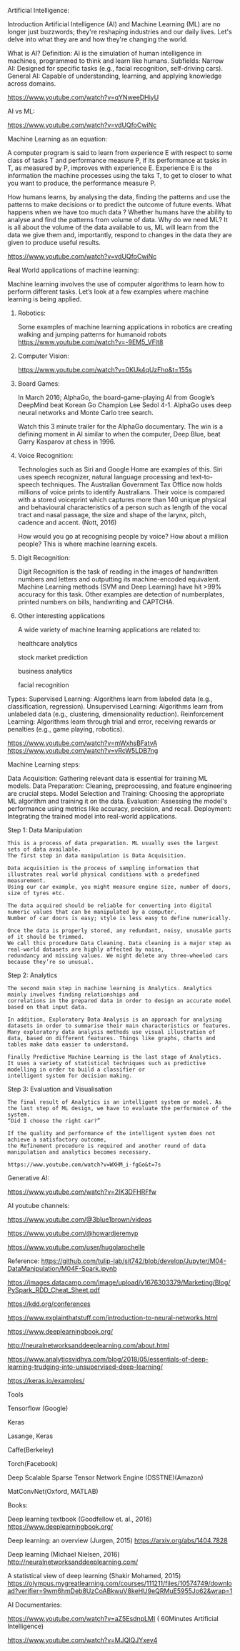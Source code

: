 Artificial Intelligence:

Introduction
Artificial Intelligence (AI) and Machine Learning (ML) are no longer just buzzwords; they're reshaping industries and our daily lives. Let's delve into what they are and how they're changing the world.

What is AI?
Definition: AI is the simulation of human intelligence in machines, programmed to think and learn like humans.
Subfields:
Narrow AI: Designed for specific tasks (e.g., facial recognition, self-driving cars).
General AI: Capable of understanding, learning, and applying knowledge across domains.

  https://www.youtube.com/watch?v=qYNweeDHiyU

AI vs ML:

  https://www.youtube.com/watch?v=vdUQfoCwiNc

Machine Learning as an equation:

  A computer program is said to learn from experience E with respect to some class of tasks T 
  and performance measure P, if its performance at tasks in T, as measured by P, improves with experience E.
  Experience E is the information the machine processes using the taks T, 
  to get to closer to what you want to produce, the performance measure P.

  How humans learns, by analysing the data, finding the patterns and use 
  the patterns to make decisions or to predict the outcome of future events.
  What happens when we have too much data ?
  Whether humans have the ability to analyse and find the patterns from volume of data.
  Why do we need ML? 
    It is all about the volume of the data available to us,
    ML will learn from the data we give them and, importantly, respond to changes in the data they are given to produce useful results.

  https://www.youtube.com/watch?v=vdUQfoCwiNc

Real World applications of machine learning:

Machine learning involves the use of computer algorithms to learn how to perform different tasks.
Let’s look at a few examples where machine learning is being applied.

  1) Robotics:
     
      Some examples of machine learning applications in robotics are creating walking and jumping patterns for humanoid robots 
      https://www.youtube.com/watch?v=-9EM5_VFlt8

  2)  Computer Vision:
      
      https://www.youtube.com/watch?v=0KUk4qUzFho&t=155s

  3)  Board Games:
     
      In March 2016; AlphaGo, the board-game-playing AI from Google’s DeepMind beat Korean Go Champion Lee Sedol 4-1. 
      AlphaGo uses deep neural networks and Monte Carlo tree search.

      Watch this 3 minute trailer for the AlphaGo documentary. 
      The win is a defining moment in AI similar to when the computer, Deep Blue, beat Garry Kasparov at chess in 1996.

  4)  Voice Recognition:
     
      Technologies such as Siri and Google Home are examples of this. Siri uses speech recognizer, 
      natural language processing and text-to-speech techniques.
      The Australian Government Tax Office now holds millions of voice prints to identify Australians.
      Their voice is compared with a stored voiceprint which captures more than 140 unique physical and 
      behavioural characteristics of a person such as length of the vocal tract and nasal passage, 
      the size and shape of the larynx, pitch, cadence and accent. (Nott, 2016)
      
      How would you go at recognising people by voice? How about a million people? This is where machine learning excels.

  5)  Digit Recognition:

      Digit Recognition is the task of reading in the images of handwritten numbers and letters and 
      outputting its machine-encoded equivalent. Machine Learning methods (SVM and Deep Learning) have hit >99% accuracy for this task.
      Other examples are detection of numberplates, printed numbers on bills, handwriting and CAPTCHA.

  6)  Other interesting applications
     
      A wide variety of machine learning applications are related to:

      healthcare analytics
      
      stock market prediction
      
      business analytics
      
      facial recognition

Types:
Supervised Learning: Algorithms learn from labeled data (e.g., classification, regression).
Unsupervised Learning: Algorithms learn from unlabeled data (e.g., clustering, dimensionality reduction).
Reinforcement Learning: Algorithms learn through trial and error, receiving rewards or penalties (e.g., game playing, robotics).

  https://www.youtube.com/watch?v=mWxhsBFatvA
  https://www.youtube.com/watch?v=vRcW5LDB7ng

Machine Learning steps:

Data Acquisition: Gathering relevant data is essential for training ML models.
Data Preparation: Cleaning, preprocessing, and feature engineering are crucial steps.
Model Selection and Training: Choosing the appropriate ML algorithm and training it on the data.
Evaluation: Assessing the model's performance using metrics like accuracy, precision, and recall.
Deployment: Integrating the trained model into real-world applications.

  Step 1: Data Manipulation
  
    This is a process of data preparation. ML usually uses the largest sets of data available.
    The first step in data manipulation is Data Acquisition. 

    Data acquisition is the process of sampling information that illustrates real world physical conditions with a predefined measurement. 
    Using our car example, you might measure engine size, number of doors, size of tyres etc.

    The data acquired should be reliable for converting into digital numeric values that can be manipulated by a computer. 
    Number of car doors is easy; style is less easy to define numerically.

    Once the data is properly stored, any redundant, noisy, unusable parts of it should be trimmed. 
    We call this procedure Data Cleaning. Data cleaning is a major step as real-world datasets are highly affected by noise, 
    redundancy and missing values. We might delete any three-wheeled cars because they’re so unusual.

  Step 2: Analytics
  
    The second main step in machine learning is Analytics. Analytics mainly involves finding relationships and 
    correlations in the prepared data in order to design an accurate model based on that input data.

    In addition, Exploratory Data Analysis is an approach for analysing datasets in order to summarise their main characteristics or features. 
    Many exploratory data analysis methods use visual illustration of data, based on different features. Things like graphs, charts and 
    tables make data easier to understand.

    Finally Predictive Machine Learning is the last stage of Analytics. 
    It uses a variety of statistical techniques such as predictive modelling in order to build a classifier or 
    intelligent system for decision making.
  
  Step 3: Evaluation and Visualisation
  
    The final result of Analytics is an intelligent system or model. As the last step of ML design, we have to evaluate the performance of the system. 
    “Did I choose the right car?”

    If the quality and performance of the intelligent system does not achieve a satisfactory outcome, 
    the Refinement procedure is required and another round of data manipulation and analytics becomes necessary.

    https://www.youtube.com/watch?v=WXHM_i-fgGo&t=7s

Generative AI:

https://www.youtube.com/watch?v=2IK3DFHRFfw

AI youtube channels:

https://www.youtube.com/@3blue1brown/videos

https://www.youtube.com/@howardjeremyp

https://www.youtube.com/user/hugolarochelle


Reference:
https://github.com/tulip-lab/sit742/blob/develop/Jupyter/M04-DataManipulation/M04F-Spark.ipynb

https://images.datacamp.com/image/upload/v1676303379/Marketing/Blog/PySpark_RDD_Cheat_Sheet.pdf

https://kdd.org/conferences

https://www.explainthatstuff.com/introduction-to-neural-networks.html

https://www.deeplearningbook.org/

http://neuralnetworksanddeeplearning.com/about.html

https://www.analyticsvidhya.com/blog/2018/05/essentials-of-deep-learning-trudging-into-unsupervised-deep-learning/

https://keras.io/examples/

Tools

Tensorflow (Google)

Keras

Lasange, Keras

Caffe(Berkeley)

Torch(Facebook)

Deep Scalable Sparse Tensor Network Engine (DSSTNE)(Amazon)

MatConvNet(Oxford, MATLAB)

Books:

Deep learning textbook (Goodfellow et. al., 2016) https://www.deeplearningbook.org/

Deep learning: an overview (Jurgen, 2015) https://arxiv.org/abs/1404.7828

Deep learning (Michael Nielsen, 2016) http://neuralnetworksanddeeplearning.com/

A statistical view of deep learning (Shakir Mohamed, 2015) https://olympus.mygreatlearning.com/courses/111211/files/10574749/download?verifier=9wm6hmDeb8UzCoABkwuV8keHU9eQRMuE5955Jo62&wrap=1

AI Documentaries:

https://www.youtube.com/watch?v=aZ5EsdnpLMI ( 60Minutes Artificial Intelligence)

https://www.youtube.com/watch?v=MJQIQJYxey4

